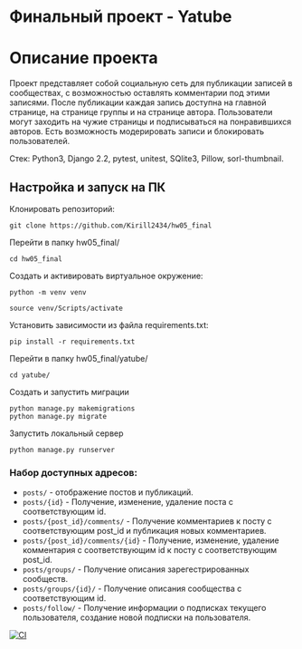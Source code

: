 # Финальный проект - Yatube

# Описание проекта

Проект представляет собой социальную сеть для публикации записей в сообществах, с возможностью оставлять комментарии под этими записями. После публикации каждая запись доступна на главной странице, на странице группы и на странице автора. Пользователи могут заходить на чужие страницы и подписываться на понравившихся авторов. Есть возможность модерировать записи и блокировать пользователей.

Стек: Python3, Django 2.2, pytest, unitest, SQlite3, Pillow, sorl-thumbnail.

## Настройка и запуск на ПК

Клонировать репозиторий:

```
git clone https://github.com/Kirill2434/hw05_final
```

Перейти в папку hw05_final/
```
cd hw05_final
```

Cоздать и активировать виртуальное окружение:

```
python -m venv venv
```

```
source venv/Scripts/activate
```

Установить зависимости из файла requirements.txt:
```
pip install -r requirements.txt
```
Перейти в папку hw05_final/yatube/
```
cd yatube/
```

Создать и запустить миграции
```
python manage.py makemigrations
python manage.py migrate
```

Запустить локальный сервер
```
python manage.py runserver
```
### Набор доступных адресов:
* ```posts/``` - отображение постов и публикаций.
* ```posts/{id}``` - Получение, изменение, удаление поста с соответствующим id.
* ```posts/{post_id}/comments/``` - Получение комментариев к посту с соответствующим post_id и публикация новых комментариев.
* ```posts/{post_id}/comments/{id}``` - Получение, изменение, удаление комментария с соответствующим id к посту с соответствующим post_id.
* ```posts/groups/``` - Получение описания зарегестрированных сообществ.
* ```posts/groups/{id}/``` - Получение описания сообщества с соответствующим id.
* ```posts/follow/``` - Получение информации о подписках текущего пользователя, создание новой подписки на пользователя.

[![CI](https://github.com/yandex-praktikum/hw05_final/actions/workflows/python-app.yml/badge.svg?branch=master)](https://github.com/yandex-praktikum/hw05_final/actions/workflows/python-app.yml)
